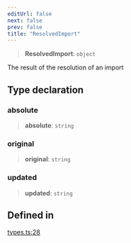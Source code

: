 ```yaml
---
editUrl: false
next: false
prev: false
title: "ResolvedImport"
---
```


> **ResolvedImport**: `object`

The result of the resolution of an  import

## Type declaration

### absolute

> **absolute**: `string`

### original

> **original**: `string`

### updated

> **updated**: `string`

## Defined in

[types.ts:28](https://github.com/qbzzt/tevm-monorepo/blob/main/bundler-packages/resolutions/src/types.ts#L28)
